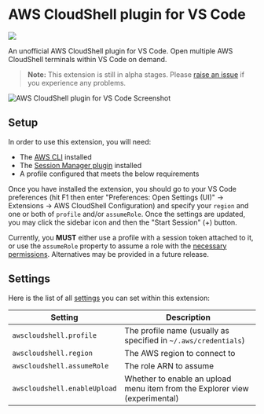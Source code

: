 # AWS CloudShell plugin for VS Code

[![](https://img.shields.io/badge/-VS%20Code%20Marketplace-brightgreen)](https://marketplace.visualstudio.com/items?itemName=iann0036.aws-cloudshell)

An unofficial AWS CloudShell plugin for VS Code. Open multiple AWS CloudShell terminals within VS Code on demand.

>**Note:** This extension is still in alpha stages. Please [raise an issue](https://github.com/iann0036/vscode-aws-cloudshell/issues) if you experience any problems.

![AWS CloudShell plugin for VS Code Screenshot](https://raw.githubusercontent.com/iann0036/vscode-aws-cloudshell/master/resources/screenshot.png)

## Setup

In order to use this extension, you will need:

* The [AWS CLI](https://docs.aws.amazon.com/cli/latest/userguide/install-cliv2.html) installed
* The [Session Manager plugin](https://docs.aws.amazon.com/systems-manager/latest/userguide/session-manager-working-with-install-plugin.html) installed
* A profile configured that meets the below requirements

Once you have installed the extension, you should go to your VS Code preferences (hit F1 then enter "Preferences: Open Settings (UI)" -> Extensions -> AWS CloudShell Configuration) and specify your `region` and one or both of `profile` and/or `assumeRole`. Once the settings are updated, you may click the sidebar icon and then the "Start Session" (+) button.

Currently, you **MUST** either use a profile with a session token attached to it, or use the `assumeRole` property to assume a role with the [necessary permissions](https://console.aws.amazon.com/iam/home?region=us-east-1#/policies/arn:aws:iam::aws:policy/AWSCloudShellFullAccess$jsonEditor). Alternatives may be provided in a future release.


## Settings

Here is the list of all [settings](https://code.visualstudio.com/docs/getstarted/settings) you can set within this extension:

Setting | Description
------- | -----------
`awscloudshell.profile` | The profile name (usually as specified in `~/.aws/credentials`)
`awscloudshell.region` | The AWS region to connect to
`awscloudshell.assumeRole` | The role ARN to assume
`awscloudshell.enableUpload` | Whether to enable an upload menu item from the Explorer view (experimental)

